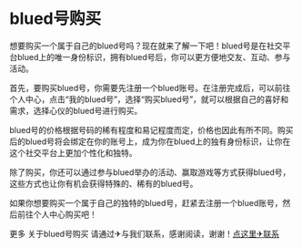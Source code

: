 # blued号购买

想要购买一个属于自己的blued号吗？现在就来了解一下吧！blued号是在社交平台blued上的唯一身份标识，拥有blued号后，你可以更方便地交友、互动、参与活动。

首先，要购买blued号，你需要先注册一个blued账号。在注册完成后，可以前往个人中心，点击“我的blued号”，选择“购买blued号”，就可以根据自己的喜好和需求，选择心仪的blued号进行购买。

blued号的价格根据号码的稀有程度和易记程度而定，价格也因此有所不同。购买后的blued号将会绑定在你的账号上，成为你在blued上的独有身份标识，让你在这个社交平台上更加个性化和独特。

除了购买，你还可以通过参与blued举办的活动、赢取游戏等方式获得blued号，这些方式也让你有机会获得特殊的、稀有的blued号。

如果你想要购买一个属于自己的独特的blued号，赶紧去注册一个blued账号，然后前往个人中心购买吧！

更多 关于blued号购买 请通过✈与我们联系，感谢阅读，谢谢！[点这里✈联系](https://b.k02.cc)